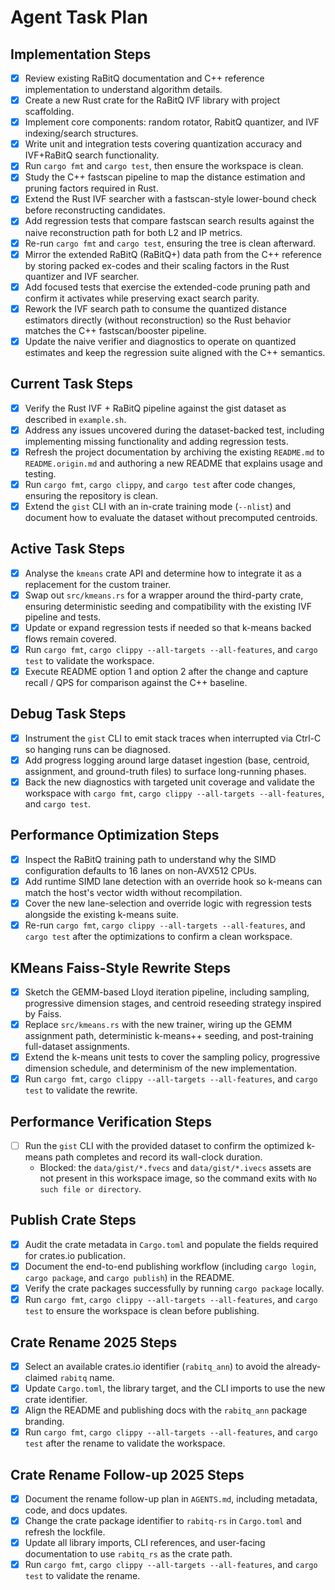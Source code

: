 # Agent Task Plan

## Implementation Steps
- [x] Review existing RaBitQ documentation and C++ reference implementation to understand algorithm details.
- [x] Create a new Rust crate for the RaBitQ IVF library with project scaffolding.
- [x] Implement core components: random rotator, RabitQ quantizer, and IVF indexing/search structures.
- [x] Write unit and integration tests covering quantization accuracy and IVF+RaBitQ search functionality.
- [x] Run `cargo fmt` and `cargo test`, then ensure the workspace is clean.
- [x] Study the C++ fastscan pipeline to map the distance estimation and pruning factors required in Rust.
- [x] Extend the Rust IVF searcher with a fastscan-style lower-bound check before reconstructing candidates.
- [x] Add regression tests that compare fastscan search results against the naive reconstruction path for both L2 and IP metrics.
- [x] Re-run `cargo fmt` and `cargo test`, ensuring the tree is clean afterward.
- [x] Mirror the extended RaBitQ (RaBitQ+) data path from the C++ reference by storing packed ex-codes and their scaling factors in the Rust quantizer and IVF searcher.
- [x] Add focused tests that exercise the extended-code pruning path and confirm it activates while preserving exact search parity.
- [x] Rework the IVF search path to consume the quantized distance estimators directly (without reconstruction) so the Rust behavior matches the C++ fastscan/booster pipeline.
- [x] Update the naive verifier and diagnostics to operate on quantized estimates and keep the regression suite aligned with the C++ semantics.

## Current Task Steps
- [x] Verify the Rust IVF + RaBitQ pipeline against the gist dataset as described in `example.sh`.
- [x] Address any issues uncovered during the dataset-backed test, including implementing missing functionality and adding regression tests.
- [x] Refresh the project documentation by archiving the existing `README.md` to `README.origin.md` and authoring a new README that explains usage and testing.
- [x] Run `cargo fmt`, `cargo clippy`, and `cargo test` after code changes, ensuring the repository is clean.
- [x] Extend the `gist` CLI with an in-crate training mode (`--nlist`) and document how to evaluate the dataset without precomputed centroids.

## Active Task Steps
- [x] Analyse the `kmeans` crate API and determine how to integrate it as a replacement for the custom trainer.
- [x] Swap out `src/kmeans.rs` for a wrapper around the third-party crate, ensuring deterministic seeding and compatibility with the existing IVF pipeline and tests.
- [x] Update or expand regression tests if needed so that k-means backed flows remain covered.
- [x] Run `cargo fmt`, `cargo clippy --all-targets --all-features`, and `cargo test` to validate the workspace.
- [x] Execute README option 1 and option 2 after the change and capture recall / QPS for comparison against the C++ baseline.

## Debug Task Steps
- [x] Instrument the `gist` CLI to emit stack traces when interrupted via Ctrl-C so hanging runs can be diagnosed.
- [x] Add progress logging around large dataset ingestion (base, centroid, assignment, and ground-truth files) to surface long-running phases.
- [x] Back the new diagnostics with targeted unit coverage and validate the workspace with `cargo fmt`, `cargo clippy --all-targets --all-features`, and `cargo test`.

## Performance Optimization Steps
- [x] Inspect the RaBitQ training path to understand why the SIMD configuration defaults to 16 lanes on non-AVX512 CPUs.
- [x] Add runtime SIMD lane detection with an override hook so k-means can match the host's vector width without recompilation.
- [x] Cover the new lane-selection and override logic with regression tests alongside the existing k-means suite.
- [x] Re-run `cargo fmt`, `cargo clippy --all-targets --all-features`, and `cargo test` after the optimizations to confirm a clean workspace.

## KMeans Faiss-Style Rewrite Steps
- [x] Sketch the GEMM-based Lloyd iteration pipeline, including sampling, progressive dimension stages, and centroid reseeding strategy inspired by Faiss.
- [x] Replace `src/kmeans.rs` with the new trainer, wiring up the GEMM assignment path, deterministic k-means++ seeding, and post-training full-dataset assignments.
- [x] Extend the k-means unit tests to cover the sampling policy, progressive dimension schedule, and determinism of the new implementation.
- [x] Run `cargo fmt`, `cargo clippy --all-targets --all-features`, and `cargo test` to validate the rewrite.

## Performance Verification Steps
- [ ] Run the `gist` CLI with the provided dataset to confirm the optimized k-means path completes and record its wall-clock duration.
  - Blocked: the `data/gist/*.fvecs` and `data/gist/*.ivecs` assets are not present in this workspace image, so the command exits with `No such file or directory`.

## Publish Crate Steps
- [x] Audit the crate metadata in `Cargo.toml` and populate the fields required for crates.io publication.
- [x] Document the end-to-end publishing workflow (including `cargo login`, `cargo package`, and `cargo publish`) in the README.
- [x] Verify the crate packages successfully by running `cargo package` locally.
- [x] Run `cargo fmt`, `cargo clippy --all-targets --all-features`, and `cargo test` to ensure the workspace is clean before publishing.

## Crate Rename 2025 Steps
- [x] Select an available crates.io identifier (`rabitq_ann`) to avoid the already-claimed `rabitq` name.
- [x] Update `Cargo.toml`, the library target, and the CLI imports to use the new crate identifier.
- [x] Align the README and publishing docs with the `rabitq_ann` package branding.
- [x] Run `cargo fmt`, `cargo clippy --all-targets --all-features`, and `cargo test` after the rename to validate the workspace.

## Crate Rename Follow-up 2025 Steps
- [x] Document the rename follow-up plan in `AGENTS.md`, including metadata, code, and docs updates.
- [x] Change the crate package identifier to `rabitq-rs` in `Cargo.toml` and refresh the lockfile.
- [x] Update all library imports, CLI references, and user-facing documentation to use `rabitq_rs` as the crate path.
- [x] Run `cargo fmt`, `cargo clippy --all-targets --all-features`, and `cargo test` to validate the rename.
